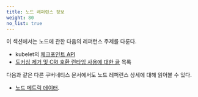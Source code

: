 ```yaml
---
title: 노드 레퍼런스 정보
weight: 80
no_list: true
---
```


이 섹션에서는 노드에 관한 다음의 레퍼런스 주제를 다룬다.

* kubelet의 [체크포인트 API](/docs/reference/node/kubelet-checkpoint-api/)
* [도커심 제거 및 CRI 호환 런타임 사용에 대한 글](/ko/docs/reference/node/topics-on-dockershim-and-cri-compatible-runtimes/) 목록

다음과 같은 다른 쿠버네티스 문서에서도 
노드 레퍼런스 상세에 대해 읽어볼 수 있다.

* [노드 메트릭 데이터](/ko/docs/reference/instrumentation/node-metrics/).

